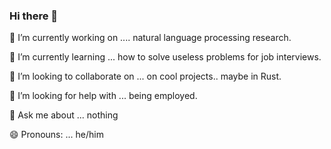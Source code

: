 ### Hi there 👋

🔭 I’m currently working on .... natural language processing research.

🌱 I’m currently learning ... how to solve useless problems for job interviews.

👯 I’m looking to collaborate on ... on cool projects.. maybe in Rust.

🤔 I’m looking for help with ... being employed.

💬 Ask me about ... nothing

😄 Pronouns: ... he/him
